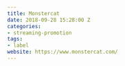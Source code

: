 ```yaml
---
title: Monstercat
date: 2018-09-28 15:28:00 Z
categories:
- streaming-promotion
tags:
- label
website: https://www.monstercat.com/
---
```


